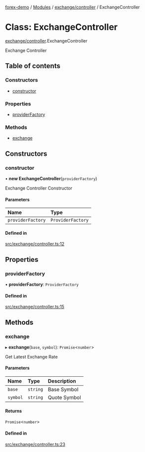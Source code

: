 [forex-demo](../README.md) / [Modules](../modules.md) / [exchange/controller](../modules/exchange_controller.md) / ExchangeController

# Class: ExchangeController

[exchange/controller](../modules/exchange_controller.md).ExchangeController

Exchange Controller

## Table of contents

### Constructors

- [constructor](exchange_controller.ExchangeController.md#constructor)

### Properties

- [providerFactory](exchange_controller.ExchangeController.md#providerfactory)

### Methods

- [exchange](exchange_controller.ExchangeController.md#exchange)

## Constructors

### constructor

• **new ExchangeController**(`providerFactory`)

Exchange Controller Constructor

#### Parameters

| Name              | Type              |
| :---------------- | :---------------- |
| `providerFactory` | `ProviderFactory` |

#### Defined in

[src/exchange/controller.ts:12](https://github.com/suphero/forex-demo/blob/a1f2b6b/src/exchange/controller.ts#L12)

## Properties

### providerFactory

• **providerFactory**: `ProviderFactory`

#### Defined in

[src/exchange/controller.ts:15](https://github.com/suphero/forex-demo/blob/a1f2b6b/src/exchange/controller.ts#L15)

## Methods

### exchange

▸ **exchange**(`base`, `symbol`): `Promise`<`number`\>

Get Latest Exchange Rate

#### Parameters

| Name     | Type     | Description  |
| :------- | :------- | :----------- |
| `base`   | `string` | Base Symbol  |
| `symbol` | `string` | Quote Symbol |

#### Returns

`Promise`<`number`\>

#### Defined in

[src/exchange/controller.ts:23](https://github.com/suphero/forex-demo/blob/a1f2b6b/src/exchange/controller.ts#L23)
